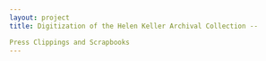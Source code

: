```yaml
--- 
layout: project 
title: Digitization of the Helen Keller Archival Collection --

Press Clippings and Scrapbooks
---
```



